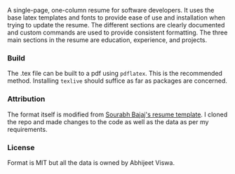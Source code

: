 A single-page, one-column resume for software developers. It uses the base latex templates and fonts to provide ease of
use and installation when trying to update the resume. The different sections are clearly documented and custom commands
are used to provide consistent formatting. The three main sections in the resume are education, experience, and projects.


### Build

The .tex file can be built to a pdf using `pdflatex`. This is the recommended method. Installing `texlive` should suffice
as far as packages are concerned.

### Attribution

The format itself is modified from [Sourabh Bajaj's resume template][1]. I cloned the repo and made changes to the code as
well as the data as per my requirements.

[1]: https://github.com/sb2nov/resume


### License

Format is MIT but all the data is owned by Abhijeet Viswa.
